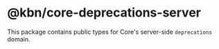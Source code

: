 # @kbn/core-deprecations-server

This package contains public types for Core's server-side `deprecations` domain.

